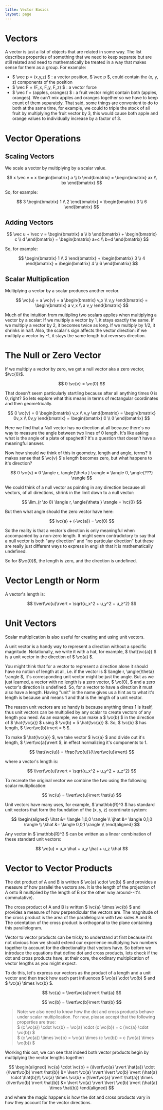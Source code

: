 ```yaml
---
title: Vector Basics
layout: page
---
```

$$
\newcommand{\ihat}{\hat{\boldsymbol{\imath}}}
\newcommand{\jhat}{\hat{\boldsymbol{\jmath}}}
\newcommand{\khat}{\hat{\boldsymbol{k}}}
\newcommand{\vc}[1]{\mathbf{#1}}
\newcommand{\inner}[2]{ \langle #1, #2 \rangle }
\newcommand{\abs}[1]{ \lvert #1 \rvert }
$$

# Vectors

A vector is just a list of objects that are related in some way. The list describes properties of something that we need to keep separate but are still related and need to mathematically be treated in a way that makes sense for them as a group. For example:
* $ \vec p = (x,y,z) $ : a vector position, $ \vec p $, could contain the (x, y, z) components of the position
* $ \vec F = (F_x, F_y, F_z) $ : a vector force
* $ \vec f = (apples, oranges) $ : a fruit vector might contain both (apples, oranges). We can't mix apples and oranges together so we have to keep count of them separately. That said, some things are convenient to do to both at the same time, for example, we could to triple the stock of all fruit by multiplying the fruit vector by 3, this would cause both apple and orange values to individually increase by a factor of 3.

# Vector Operations
## Scaling Vectors

We scale a vector by multiplying by a scalar value.

$$
x \vec v = x
\begin{bmatrix}
a \\
b 
\end{bmatrix}
= \begin{bmatrix}
ax \\
bx
\end{bmatrix}
$$

So, for example:

$$
3
\begin{bmatrix}
1 \\
2 
\end{bmatrix}
= \begin{bmatrix}
3 \\
6
\end{bmatrix}
$$

## Adding Vectors

$$
\vec u + \vec v
= \begin{bmatrix}
a \\
b 
\end{bmatrix} +
\begin{bmatrix}
c \\
d
\end{bmatrix}
= \begin{bmatrix}
a+c \\
b+d
\end{bmatrix}
$$

So, for example:

$$
\begin{bmatrix}
1 \\
2 
\end{bmatrix}
+
\begin{bmatrix}
3 \\
4
\end{bmatrix}
= \begin{bmatrix}
4 \\
6
\end{bmatrix}
$$

## Scalar Multiplication

Multiplying a vector by a scalar produces another vector.

$$
\vc{u}
= a \vc{v}
= a \begin{bmatrix} v_x \\ v_y \end{bmatrix} = \begin{bmatrix} a v_x \\ a v_y \end{bmatrix}
$$

Much of the intuition from multipling two scalars applies when multiplying a vector by a scalar: If we multiply a vector by 1, it stays exactly the same. If we multiply a vector by 2, it becomes twice as long. If we multiply by 1/2, it shrinks in half. Also, the scalar's sign affects the vector direction: if we multiply a vector by -1, it stays the same length but reverses direction. 

<script>  
    var ggbApp2 = new GGBApplet({"appName": "geometry", "material_id":"jh2hvwhs", "width": 400, "height": 175, "allowStyleBar": false, "showToolBar": false, "showAlgebraInput": false, "showMenuBar": false }, true);
    window.addEventListener("load", function() { 
        ggbApp2.inject('ggb-ScalarMultiplication');
    });
</script>
<div id="ggb-ScalarMultiplication"></div>

# The Null or Zero Vector

If we multiply a vector by zero, we get a null vector aka a zero vector, $\vc{0}$.

$$ 0 \vc{v} = \vc{0} $$

That doesn't seem particularly startling because after all anything times 0 is 0, right? So lets explore what this means in terms of rectangular coordinates and then geometrically.

$$
0 \vc{v} 
= 0 \begin{bmatrix} v_x \\ v_y \end{bmatrix}
= \begin{bmatrix} 0v_x \\ 0v_y \end{bmatrix}
= \begin{bmatrix} 0 \\ 0 \end{bmatrix}
$$

Here we find that a Null vector has no direction at all because there's no way to measure the angle between two lines of 0 length. It's like asking what is the angle of a plate of spaghetti? It's a question that doesn't have a meaningful answer.

Now how should we think of this in geometry, length and angle, terms? It makes sense that $ \vc{v} $'s length becomes zero, but what happens to it's direction?

$$ 0 \vc{v} = 0 \langle r, \angle{\theta } \rangle = \langle 0, \angle{???} \rangle $$

We could think of a null vector as pointing in any direction because all vectors, of all directions, shrink in the limit down to a null vector:

$$ \lim_{r \to 0} \langle r, \angle{\theta } \rangle = \vc{0} $$

But then what angle should the zero vector have here:

$$ \vc{a} + (-\vc{a}) = \vc{0} $$

So the reality is that a vector's direction is only meaningful when accompanied by a non-zero length. It might seem contradictory to say that a null vector is both "any direction" and "no particular direction" but these are really just different ways to express in english that it is mathematically undefined.

So for $\vc{0}$, the length is zero, and the direction is undefined.

# Vector Length or Norm

A vector's length is:

$$ \lvert\vc{u}\rvert = \sqrt{u_x^2 + u_y^2 + u_z^2} $$


# Unit Vectors

Scalar multiplication is also useful for creating and using unit vectors.

A unit vector is a handy way to represent a direction without a specific magnitude. Notationally, we write it with a hat, for example, $ \hat{\vc{a}} $ is a unit vector in the direction of $ \vc{a} $.

You might think that for a vector to represent a direction alone it should have no notion of length at all, i.e. if the vector is $ \langle r, \angle{\theta} \rangle $, it's corresponding unit vector might be just the angle. But as we just learned, a vector with no length is a zero vector, $ \vc{0}, $ and a zero vector's direction is undefined. So, for a vector to have a direction it must also have a length. Having "unit" in the name gives us a hint as to what it's length is because unit means 1 and that is the length of a unit vector.

The reason unit vectors are so handy is because anything times 1 is itself, thus unit vectors can be multiplied by any scalar to create vectors of any length you need. As an example, we can make a $ \vc{b} $ in the direction of $ \hat{\vc{a}} $ using $ \vc{b} = 5 \hat{\vc{a}} $. So, $ \vc{b} $ has length, $ \lvert\vc{b}\rvert = 5 $.

To make $ \hat{\vc{a}} $, we take vector $ \vc{a} $ and divide out it's length, $ \lvert\vc{a}\rvert $, in effect normalizing it's components to 1.

$$ \hat{\vc{u}} = \frac{\vc{u}}{\lvert\vc{u}\rvert} $$

where a vector's length is:

$$ \lvert\vc{u}\rvert = \sqrt{u_x^2 + u_y^2 + u_z^2} $$

To recreate the original vector we combine the two using the following scalar multiplication:

$$ \vc{u} = \lvert\vc{u}\rvert \hat{u} $$

Unit vectors have many uses, for example, $ \mathbb{R}^3 $ has standard unit vectors that form the foundation of the (x, y, z) coordinate system:

$$
\begin{aligned}
\ihat &= \langle 1,0,0 \rangle \\
\jhat &= \langle 0,1,0 \rangle \\
\khat &= \langle 0,0,1 \rangle \\
\end{aligned}
$$

Any vector in $ \mathbb{R}^3 $ can be written as a linear combination of these standard unit vectors:

$$ \vc{u} = u_x \ihat + u_y \jhat + u_z \khat $$

# Vector to Vector Products

The dot product of A and B is written $ \vc{a} \cdot \vc{b} $ and provides a measure of how parallel the vectors are. It is the length of the projection of A onto B multiplied by the length of B (or the other way around--it's commutative).

The cross product of A and B is written $ \vc{a} \times \vc{b} $ and provides a measure of how perpendicular the vectors are. The magnitude of the cross product is the area of the parallelogram with two sides A and B. The orientation of the cross product is orthogonal to the plane containing this parallelogram.

Vector to vector products can be tricky to understand at first because it's not obvious how we should extend our experience multiplying two numbers together to account for the directionality that vectors have. So before we introduce the equations that define dot and cross products, lets check if the dot and cross products have, at their core, the ordinary multiplication of vector lengths as you might expect.

To do this, let's express our vectors as the product of a length and a unit vector and then track how each part influences $ \vc{a} \cdot \vc{b} $ and $ \vc{a} \times \vc{b} $.

$$ \vc{a} = \lvert\vc{a}\rvert \hat{a} $$

$$ \vc{b} = \lvert\vc{b}\rvert \hat{b} $$

>Note: we also need to know how the dot and cross products behave under scalar multiplication. For now, please accept that the following properties are true:  
> $ (c \vc{a}) \cdot \vc{b} = \vc{a} \cdot (c \vc{b}) = c (\vc{a} \cdot \vc{b}) $ </br>
> $ (c \vc{a}) \times \vc{b} = \vc{a} \times (c \vc{b}) = c (\vc{a} \times \vc{b}) $

Working this out, we can see that indeed both vector products begin by multiplying the vector lengths together:

$$
\begin{aligned}
\vc{a} \cdot \vc{b} = (\lvert\vc{a} \rvert \hat{a}) \cdot (\lvert\vc{b} \rvert \hat{b})
&= \lvert \vc{a} \rvert \lvert \vc{b} \rvert (\hat{a} \cdot \hat{b})\\
\vc{a} \times \vc{b} = (\lvert\vc{a} \rvert \hat{a}) \times (\lvert\vc{b} \rvert \hat{b})
&= \lvert \vc{a} \rvert \lvert \vc{b} \rvert (\hat{a} \times \hat{b})
\end{aligned}
$$

and where the magic happens is how the dot and cross products vary in how they account for the vector directions.
